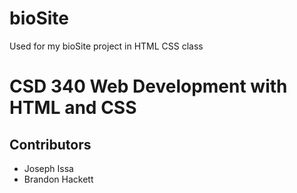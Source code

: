 # bioSite
Used for my bioSite project in HTML CSS class 
# CSD 340 Web Development with HTML and CSS

## Contributors

* Joseph Issa
* Brandon Hackett